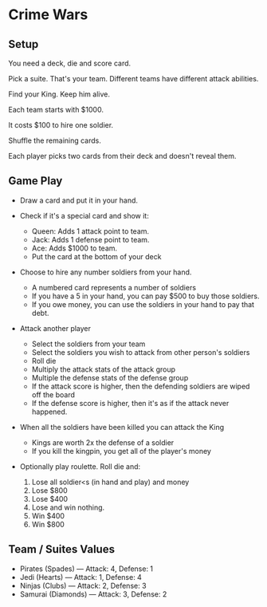 # Crime Wars

## Setup

You need a deck, die and score card.

Pick a suite. That's your team. Different teams have different attack
abilities.

Find your King. Keep him alive.

Each team starts with $1000.

It costs $100 to hire one soldier.

Shuffle the remaining cards.

Each player picks two cards from their deck and doesn't reveal them.

## Game Play

* Draw a card and put it in your hand.

* Check if it's a special card and show it:
  * Queen: Adds 1 attack point to team.
  * Jack: Adds 1 defense point to team.
  * Ace: Adds $1000 to team.
  * Put the card at the bottom of your deck

* Choose to hire any number soldiers from your hand.
  * A numbered card represents a number of soldiers
  * If you have a 5 in your hand, you can pay $500 to buy those soldiers.
  * If you owe money, you can use the soldiers in your hand to pay that debt.

* Attack another player
  * Select the soldiers from your team
  * Select the soldiers you wish to attack from other person's soldiers
  * Roll die
  * Multiply the attack stats of the attack group
  * Multiple the defense stats of the defense group
  * If the attack score is higher, then the defending soldiers are wiped off the board
  * If the defense score is higher, then it's as if the attack never happened.
  
* When all the soldiers have been killed you can attack the King
  * Kings are worth 2x the defense of a soldier
  * If you kill the kingpin, you get all of the player's money

* Optionally play roulette. Roll die and:
  1. Lose all soldier<s (in hand and play) and money
  2. Lose $800
  3. Lose $400
  4. Lose and win nothing.
  5. Win $400
  6. Win $800


## Team / Suites Values

* Pirates (Spades) — Attack: 4, Defense: 1
* Jedi (Hearts) — Attack: 1, Defense: 4
* Ninjas (Clubs) — Attack: 2, Defense: 3
* Samurai (Diamonds) — Attack: 3, Defense: 2


